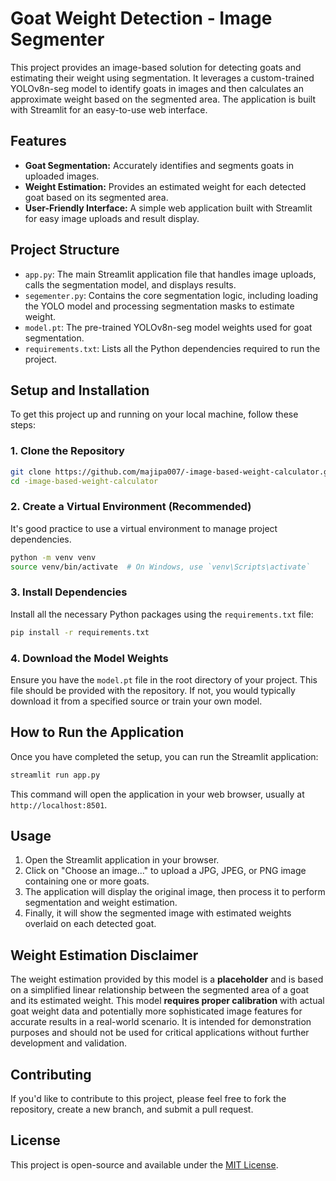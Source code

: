 # Goat Weight Detection - Image Segmenter

This project provides an image-based solution for detecting goats and estimating their weight using segmentation. It leverages a custom-trained YOLOv8n-seg model to identify goats in images and then calculates an approximate weight based on the segmented area. The application is built with Streamlit for an easy-to-use web interface.

## Features

*   **Goat Segmentation:** Accurately identifies and segments goats in uploaded images.
*   **Weight Estimation:** Provides an estimated weight for each detected goat based on its segmented area.
*   **User-Friendly Interface:** A simple web application built with Streamlit for easy image uploads and result display.

## Project Structure

*   `app.py`: The main Streamlit application file that handles image uploads, calls the segmentation model, and displays results.
*   `segementer.py`: Contains the core segmentation logic, including loading the YOLO model and processing segmentation masks to estimate weight.
*   `model.pt`: The pre-trained YOLOv8n-seg model weights used for goat segmentation.
*   `requirements.txt`: Lists all the Python dependencies required to run the project.

## Setup and Installation

To get this project up and running on your local machine, follow these steps:

### 1. Clone the Repository

```bash
git clone https://github.com/majipa007/-image-based-weight-calculator.git
cd -image-based-weight-calculator
```

### 2. Create a Virtual Environment (Recommended)

It's good practice to use a virtual environment to manage project dependencies.

```bash
python -m venv venv
source venv/bin/activate  # On Windows, use `venv\Scripts\activate`
```

### 3. Install Dependencies

Install all the necessary Python packages using the `requirements.txt` file:

```bash
pip install -r requirements.txt
```

### 4. Download the Model Weights

Ensure you have the `model.pt` file in the root directory of your project. This file should be provided with the repository. If not, you would typically download it from a specified source or train your own model.

## How to Run the Application

Once you have completed the setup, you can run the Streamlit application:

```bash
streamlit run app.py
```

This command will open the application in your web browser, usually at `http://localhost:8501`.

## Usage

1.  Open the Streamlit application in your browser.
2.  Click on "Choose an image..." to upload a JPG, JPEG, or PNG image containing one or more goats.
3.  The application will display the original image, then process it to perform segmentation and weight estimation.
4.  Finally, it will show the segmented image with estimated weights overlaid on each detected goat.

## Weight Estimation Disclaimer

The weight estimation provided by this model is a **placeholder** and is based on a simplified linear relationship between the segmented area of a goat and its estimated weight. This model **requires proper calibration** with actual goat weight data and potentially more sophisticated image features for accurate results in a real-world scenario. It is intended for demonstration purposes and should not be used for critical applications without further development and validation.

## Contributing

If you'd like to contribute to this project, please feel free to fork the repository, create a new branch, and submit a pull request.

## License

This project is open-source and available under the [MIT License](LICENSE).
